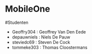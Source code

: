 MobileOne
=========

#Studenten

* Geoffry304 : Geoffrey Van Den Eede
* depauwniels : Niels De Pauw
* steviedc69 : Steven De Cock
* tommeke303 : Thomas Cloostermans 
